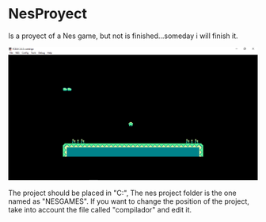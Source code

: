 # NesProyect
Is a proyect of a Nes game, but not is finished...someday i will finish it.

![alt text](https://github.com/MatyRN/NesProyect/blob/main/Proyecto.PNG?raw=true)

The project should be placed in "C:", The nes project folder is the one named as "NESGAMES".
If you want to change the position of the project, take into account the file called "compilador" and edit it.
